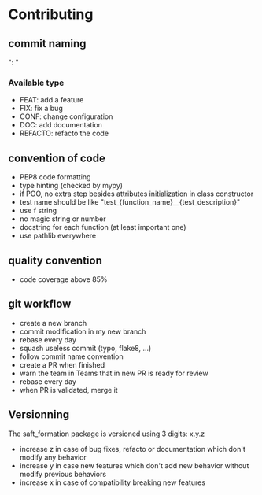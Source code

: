 # Contributing

## commit naming

"<commit-type>: <action verb><description>"

### Available type

- FEAT: add a feature
- FIX: fix a bug
- CONF: change configuration
- DOC: add documentation
- REFACTO: refacto the code

## convention of code

- PEP8 code formatting
- type hinting (checked by mypy)
- if POO, no extra step besides attributes initialization in class constructor
- test name should be like "test_{function_name}__{test_description}"
- use f string
- no magic string or number
- docstring for each function (at least important one)
- use pathlib everywhere

## quality convention

- code coverage above 85%

## git workflow

- create a new branch
- commit modification in my new branch
- rebase every day
- squash useless commit (typo, flake8, ...)
- follow commit name convention
- create a PR when finished
- warn the team in Teams that in new PR is ready for review
- rebase every day
- when PR is validated, merge it

## Versionning

 The saft_formation package is versioned using 3 digits: x.y.z

- increase z in case of bug fixes, refacto or documentation which don't modify any behavior
- increase y in case new features which don't add new behavior without modify previous behaviors
- increase x in case of compatibility breaking new features
